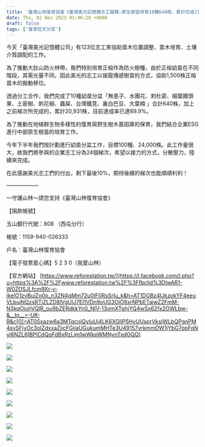 ```yaml
---
title: '臺灣山林復育協會《臺灣美光記憶體志工服務—原生樹苗培育10種640株，累計完成21,571（達成率89.9%）》2023/11/2'
date: Thu, 02 Nov 2023 01:46:20 +0000
draft: false
tags: ['復育短文分享']
---
```


今天「臺灣美光記憶體公司」有123位志工來協助苗木位置調整、苗木培育、土壤介質調配的工作。

為了推動大肚山防火林帶，我們特別培育正榕作為防火樹種，由於正榕幼苗在不同階段，其需光量不同，因此美光的志工以接龍傳遞樹苗的方式，協助1,500株正榕苗木的搬動移位。

透過分工合作，我們完成了10種幼苗分盆「無患子、水團花、刺杜密、細葉饅頭果、土密樹、刺花椒、蟲屎、台灣鐵莧、裏白巴豆、大葉楠 」合計640株，加上之前梯次所完成的，累計20,931株，目前達成率已達89.9%。

為了推動在地植群生物多樣性的復育與野生樹木基因庫的保育，我們結合企業ESG進行中部原生樹苗的培育工作。

今年下半年我們按計劃進行幼苗分盆工作，目標100種、24,000株。此工作量很大，故我們將參與的企業志工分為24個梯次，希望以接力的方式，分散壓力，陸續來完成。

在此感謝美光志工們的付出，剩下最後10%，期待後續的梯次也能順順利利！

——————

～守護山林～請您支持《臺灣山林復育協會》

【捐款帳號】

玉山銀行代號：808 （西屯分行）

帳號：1159-940-026333

戶名：臺灣山林復育協會

【電子發票愛心碼】5 2 3 0（我愛山林）

【官方網站】 [https://www.reforestation.tw/](https://l.facebook.com/l.php?u=https%3A%2F%2Fwww.reforestation.tw%2F%3Ffbclid%3DIwAR1-W0ZOSJLfcm9Xr-v-ikeIO1zyBuiZo0o_n32N4gMm72u0IF0RsSrIu_k&h=AT1DGBz4IJkzokYF4eeuVLbujNQzsRTiZLZD8lVgUIJ7EI1VDn9oUG3OjO8xrNPbETajwZ2FmM-N3kqOiuhVQlR_ou9bZERdkkYn0_NIV-13omXTghjYQ4wSx62fx2OWLbw-&__tn__=-UK-R&c[0]=AT0Sxazw6a3MTqcoiQyIuUj4LK6XGIlP5HvUUsprVksIWLbQPgnPM4svSFjyOc3olZdxxaZjicFGiiaUGukumMHTe3U49157vrkmmDW1jYbG7opFqNyi6NZL6IBPlCdQqFdBxRzLjm1wWkpWMNynTxdOQQ)

![](https://www.reforestation.tw/wp-content/uploads/2024/01/396716116_7222323607787217_5064286791632661990_n-1024x768.jpg)

![](https://www.reforestation.tw/wp-content/uploads/2024/01/396719512_7222323667787211_2400913852372980446_n-1024x768.jpg)

![](https://www.reforestation.tw/wp-content/uploads/2024/01/396729815_7222323437787234_7628105073413803137_n-1024x768.jpg)

![](https://www.reforestation.tw/wp-content/uploads/2024/01/397413805_7222323451120566_507102040715966993_n-1024x783.jpg)

![](https://www.reforestation.tw/wp-content/uploads/2024/01/397419695_7222323561120555_9211851164188124765_n-1024x788.jpg)

![](https://www.reforestation.tw/wp-content/uploads/2024/01/397888976_7222323791120532_5497328541224312060_n-1024x768.jpg)

![](https://www.reforestation.tw/wp-content/uploads/2024/01/397971262_7222323947787183_7736466733266991864_n-768x1024.jpg)

![](https://www.reforestation.tw/wp-content/uploads/2024/01/398401690_7222318271121084_2708864484494623137_n.jpg)

![](https://www.reforestation.tw/wp-content/uploads/2024/01/398976879_7218392254847019_6990687441539803748_n-1-768x1024.jpg)